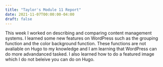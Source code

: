 ```yaml
---
title: "Taylor's Module 11 Report"
date: 2021-11-07T00:00:00-04:00
draft: false
---
```


This week I worked on describing and comparing content management systems. I learned some new features on WordPress such as the grouping function and the color background function. These functions are not avaliable on Hugo to my knowledge and I am learning that WordPress can do more advandanced tasked. I also learned how to do a featured image which I do not beleive you can do on Hugo.
